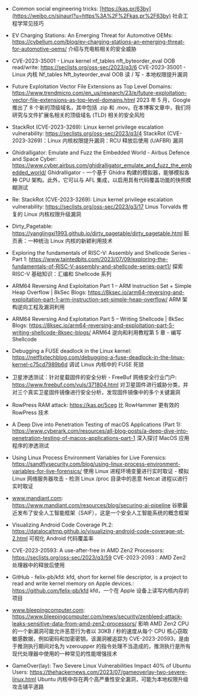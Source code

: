 * Common social engineering tricks:
  [https://kas.pr/63by](https://weibo.cn/sinaurl?u=https%3A%2F%2Fkas.pr%2F63by)
  社会工程学常见技巧 
  
* EV Charging Stations: An Emerging Threat for Automotive OEMs:
https://cybellum.com/blog/ev-charging-stations-an-emerging-threat-for-automotive-oems/
介绍与充电桩相关的安全威胁

* CVE-2023-35001 - Linux kernel nf_tables nft_byteorder_eval OOB read/write:
https://seclists.org/oss-sec/2023/q3/6
CVE-2023-35001 - Linux 内核 Nf_tables Nft_byteorder_eval OOB 读 / 写 - 本地权限提升漏洞

* Future Exploitation Vector File Extensions as Top Level Domains:
https://www.trendmicro.com/en_us/research/23/e/future-exploitation-vector-file-extensions-as-top-level-domains.html
2023 年 5 月，Google 推出了 8 个新的顶级域名，其中包括 .zip 和 .mov。在本博客文章中，我们将研究与文件扩展名相关的顶级域名 (TLD) 相关的安全风险

* StackRot (CVE-2023-3269): Linux kernel privilege escalation vulnerability:
https://seclists.org/oss-sec/2023/q3/4
StackRot (CVE-2023-3269)：Linux 内核权限提升漏洞：RCU 释放后使用 (UAFBR) 漏洞

* Ghidralligator: Emulate and Fuzz the Embedded World - Airbus Defence and Space Cyber:
https://www.cyber.airbus.com/ghidralligator_emulate_and_fuzz_the_embedded_world/
Ghidralligator - 一个基于 Ghidra 构建的模拟器，能够模拟各种 CPU 架构。此外，它可以与 AFL 集成，以启用具有代码覆盖功能的快照模糊测试

* Re: StackRot (CVE-2023-3269): Linux kernel privilege escalation vulnerability:
https://seclists.org/oss-sec/2023/q3/17
Linus Torvalds 修复的 Linux 内核权限升级漏洞 

* Dirty_Pagetable:
https://yanglingxi1993.github.io/dirty_pagetable/dirty_pagetable.html
脏页表：一种统治 Linux 内核的新颖利用技术

* Exploring the fundamentals of RISC-V: Assembly and Shellcode Series - Part 1:
https://www.taintedbits.com/2023/07/09/exploring-the-fundamentals-of-RISC-V-assembly-and-shellcode-series-part1/
探索 RISC-V 基础知识：汇编和 Shellcode 系列 

* ARM64 Reversing And Exploitation Part 1 – ARM Instruction Set + Simple Heap Overflow | 8kSec Blogs:
https://8ksec.io/arm64-reversing-and-exploitation-part-1-arm-instruction-set-simple-heap-overflow/
ARM 架构逆向工程及漏洞利用

* ARM64 Reversing And Exploitation Part 5 – Writing Shellcode | 8kSec Blogs:
https://8ksec.io/arm64-reversing-and-exploitation-part-5-writing-shellcode-8ksec-blogs/
ARM64 逆向和利用教程第 5 章 - 编写 Shellcode 

* Debugging a FUSE deadlock in the Linux kernel:
https://netflixtechblog.com/debugging-a-fuse-deadlock-in-the-linux-kernel-c75cd7989b6d
调试 Linux 内核中的 FUSE 死锁 

* 卫星渗透测试：针对星载固件的安全分析 - FreeBuf 网络安全行业门户:
https://www.freebuf.com/vuls/371804.html
对卫星固件进行威胁分类，并对三个真实卫星固件镜像进行安全分析，发现固件镜像中的多个关键漏洞

* RowPress RAM attack:
https://kas.pr/5ceg
比 RowHammer 更有效的 RowPress 技术

* A Deep Dive into Penetration Testing of macOS Applications (Part 1):
https://www.cyberark.com/resources/all-blog-posts/a-deep-dive-into-penetration-testing-of-macos-applications-part-1
深入探讨 MacOS 应用程序的渗透测试

* Using Linux Process Environment Variables for Live Forensics:
https://sandflysecurity.com/blog/using-linux-process-environment-variables-for-live-forensics/
使用 Linux 进程环境变量进行实时取证 - 模拟 Linux 网络服务器攻击 - 检测 Linux /proc 目录中的恶意 Netcat 进程以进行实时取证

* www.mandiant.com:
https://www.mandiant.com/resources/blog/securing-ai-pipeline
谷歌最近发布了安全人工智能框架（SAIF），这是一个安全人工智能系统的概念框架

* Visualizing Android Code Coverage Pt.2:
https://datalocaltmp.github.io/visualizing-android-code-coverage-pt-2.html
可视化 Android 代码覆盖率

* CVE-2023-20593: A use-after-free in AMD Zen2 Processors:
https://seclists.org/oss-sec/2023/q3/59
CVE-2023-2093：AMD Zen2 处理器中的释放后使用

* GitHub - felix-pb/kfd: kfd, short for kernel file descriptor, is a project to read and write kernel memory on Apple devices.:
https://github.com/felix-pb/kfd
kfd，一个在 Apple 设备上读写内核内存的项目

* www.bleepingcomputer.com:
https://www.bleepingcomputer.com/news/security/zenbleed-attack-leaks-sensitive-data-from-amd-zen2-processors/
影响 AMD Zen2 CPU 的一个新漏洞可能允许恶意行为者以 30KB / 秒的速度从每个 CPU 核心窃取敏感数据，例如密码和加密密钥。该漏洞被追踪为 CVE-2023-20593，是由于推测执行期间对名为 vzeroupper 的指令处理不当造成的，推测执行是所有现代处理器中使用的一种常见的性能增强技术

* GameOver(lay): Two Severe Linux Vulnerabilities Impact 40% of Ubuntu Users:
https://thehackernews.com/2023/07/gameoverlay-two-severe-linux.html
Ubuntu 内核中存在两个高严重性安全漏洞，可能为本地权限升级攻击铺平道路